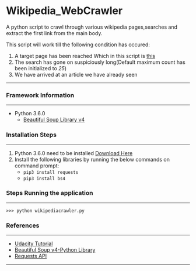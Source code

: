 # Wikipedia_WebCrawler
A python script to crawl through various wikipedia pages,searches and extract the first link from the main body.

This script will work till the following condition has occured:

1. A target page has been reached Which in this script is [this](https://en.wikipedia.org/wiki/Philosophy)
2. The search has gone on suspiciously long(Default maximum count has been initialized to *25*)
3. We have arrived at an article we have already seen

---

### Framework Information

---
* Python 3.6.0
	* [Beautiful Soup Library v4](https://www.crummy.com/software/BeautifulSoup/bs4/doc/)

### Installation Steps

---
1. Python 3.6.0 need to be installed [Download Here](https://www.python.org/downloads/)
2. Install the following libraries by running the below commands on command prompt:
   * ```pip3 install requests```
   * ```pip3 install bs4```

### Steps Running the application

---
``` >>> python wikipediacrawler.py ```

### References

---

* [Udacity Tutorial](https://classroom.udacity.com/courses/ud1110)
* [Beautiful Soup v4-Python Library](https://www.crummy.com/software/BeautifulSoup/bs4/doc/)
* [Requests API](http://docs.python-requests.org/en/master/)

---




